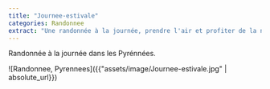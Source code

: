 ```yaml
---
title: "Journee-estivale"
categories: Randonnee
extract: "Une randonnée à la journée, prendre l'air et profiter de la nature"
---
```


Randonnée à la journée dans les Pyrénnées.

![Randonnee, Pyrennees]({{"assets/image/Journee-estivale.jpg" | absolute_url}})